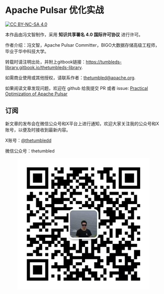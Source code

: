 
# Apache Pulsar 优化实战
[![CC BY-NC-SA 4.0](https://i.creativecommons.org/l/by-nc-sa/4.0/88x31.png)](http://creativecommons.org/licenses/by-nc-sa/4.0/)

本作品由冯文智制作，采用 **知识共享署名 4.0 国际许可协议** 进行许可。

作者介绍：冯文智，Apache Pulsar Committer，BIGO大数据存储高级工程师，毕业于华中科技大学。

转载时请注明出处，并附上gitbook链接：https://tumbleds-library.gitbook.io/thetumbleds-library.

如需商业使用或其他授权，请联系作者：thetumbled@apache.org.

如果阅读文章发现问题，欢迎在 github 给我提交 PR 或者 issue: [Practical Optimization of Apache Pulsar](https://github.com/thetumbled/Practical-Optimization-of-Apache-Pulsar)


## 订阅
新文章的发布会在微信公众号和X平台上进行通知，欢迎大家关注我的公众号和X账号，以便及时接收到最新内容。

X账号：[@thetumbledd](https://x.com/thetumbledd)

微信公众号：thetumbled
<figure><img src=".gitbook/assets/wechat.png" alt=""><figcaption></figcaption></figure>
